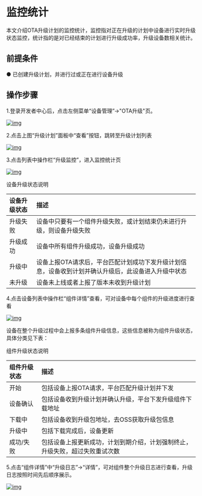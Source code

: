 # 监控统计

本文介绍OTA升级计划的监控统计，监控指对正在升级的计划中设备进行实时升级状态监控，统计指的是对已经结束的计划进行升级成功率，升级设备数相关统计。

## **前提条件**

● 已创建升级计划，并进行过或正在进行设备升级

## **操作步骤**

1.登录开发者中心后，点击左侧菜单“设备管理”→"OTA升级"页。

<a data-fancybox title="img" href="/guide/image2022-3-12_13-45-2.png?version=1&modificationDate=1647063296000&api=v2">![img](/guide/image2022-3-12_13-45-2.png?version=1&modificationDate=1647063296000&api=v2)</a>

2.点击上图“升级计划”面板中“查看”按钮，跳转至升级计划列表

<a data-fancybox title="img" href="/guide/image2022-3-12_13-46-36.png?version=1&modificationDate=1647063390000&api=v2">![img](/guide/image2022-3-12_13-46-36.png?version=1&modificationDate=1647063390000&api=v2)</a>

3.点击列表中操作栏“升级监控”，进入监控统计页

<a data-fancybox title="img" href="/guide/image2022-3-12_13-47-22.png?version=1&modificationDate=1647063436000&api=v2">![img](/guide/image2022-3-12_13-47-22.png?version=1&modificationDate=1647063436000&api=v2)</a>

设备升级状态说明

| 设备升级状态 | 描述                                                         |
| :----------- | :----------------------------------------------------------- |
| 升级失败     | 设备中只要有一个组件升级失败，或计划结束仍未进行升级，则设备升级失败 |
| 升级成功     | 设备中所有组件升级成功，设备升级成功                         |
| 升级中       | 设备上报OTA请求后，平台匹配计划成功下发升级计划信息，设备收到计划并确认升级后，此设备进入升级中状态 |
| 未升级       | 设备未上线或者上报了版本未收到升级计划                       |


4.点击设备列表中操作栏“组件详情”查看，可对设备中每个组件的升级进度进行查看

<a data-fancybox title="img" href="/guide/image2022-3-12_14-0-18.png?version=1&modificationDate=1647064212000&api=v2">![img](/guide/image2022-3-12_14-0-18.png?version=1&modificationDate=1647064212000&api=v2)</a>

设备在整个升级过程中会上报多条组件升级信息，这些信息被称为组件升级状态，具体分类见下表：

组件升级状态说明

| 组件升级状态 | 描述                                                         |
| :----------- | :----------------------------------------------------------- |
| 开始         | 包括设备上报OTA请求，平台匹配升级计划并下发                  |
| 设备确认     | 包括设备收到升级计划并确认升级，平台下发升级组件下载地址     |
| 下载中       | 包括设备收到升级包地址，去OSS获取升级包信息                  |
| 升级中       | 包括下载完成后，设备更新                                     |
| 成功/失败    | 包括设备上报更新成功，计划到期介绍，计划强制终止，升级失败，超过失败重试次数 |

5.点击“组件详情”中“升级日志”→“详情”，可对组件整个升级日志进行查看，升级日志按照时间先后顺序展示。

<a data-fancybox title="img" href="/guide/image2022-3-12_14-8-51.png?version=1&modificationDate=1647064725000&api=v2">![img](/guide/image2022-3-12_14-8-51.png?version=1&modificationDate=1647064725000&api=v2)</a>
